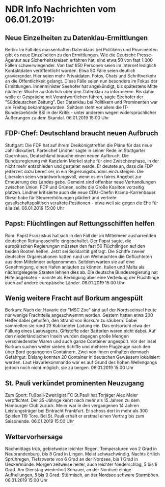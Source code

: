 # NDR Info Nachrichten vom 06.01.2019:


## Neue Einzelheiten zu Datenklau-Ermittlungen
Berlin: Im Fall des massenhaften Datenklaus bei Politikern und Prominenten gibt es neue Einzelheiten zu den Ermittlungen. Wie die Deutsche Presse-Agentur aus Sicherheitskreisen erfahren hat, sind etwa 50 von fast 1.000 Fällen schwerwiegender. Von fast 950 Personen seien im Internet lediglich Kontaktdaten veröffentlicht worden. Etwa 50 Fälle seien deutlich gravierender. Hier seien mehr Privatdaten, Fotos, Chats und Schriftverkehr an die Öffentlichkeit gelangt. Diese Fälle seien nun besonders im Fokus der Ermittlungen. Innenminister Seehofer hat angekündigt, bis spätestens Mitte nächster Woche ausführlich über den Datenklau zu informieren. Bis dahin wolle er Gespräche mit Verantwortlichen führen, sagte Seehofer der "Süddeutschen Zeitung". Der Datenklau bei Politikern und Prominenten war am Freitag bekanntgeworden. Seitdem steht vor allem die IT-Bundesbehörde BSI in der Kritik - unter anderem wegen widersprüchlicher Äußerungen zu dem Skandal. 06.01.2019 15:00 Uhr 

## FDP-Chef: Deutschland braucht neuen Aufbruch
Stuttgart:	Die FDP hat auf ihrem Dreikönigstreffen die Pläne für das neue Jahr diskutiert. Parteichef Lindner sagte in seiner Rede im Stuttgarter Opernhaus, Deutschland brauche einen neuen Aufbruch. Die Bundesregierung mit Kanzlerin Merkel stehe für eine Zwischenphase, in der nicht mehr entschieden und gestaltet werde. Er deutete an, dass die FDP jederzeit dazu bereit sei, in ein Regierungsbündnis einzusteigen. Die Liberalen seien verantwortungsvoll, wenn es ein faires Angebot zur Erneuerung des Landes gebe. Gemeint sind offenbar neue Verhandlungen zwischen Union, FDP und Grünen, sollte die Große Koaliton vorzeitig platzen. Lindner kritisierte auch die neue CDU-Chefin Kramp-Karrenbauer. Diese habe für Steuererhöhungen plädiert und vertrete gesellschaftspolitisch veraltete Positionen - etwa weil sie gegen die Ehe für alle sei. 06.01.2019 15:00 Uhr 

## Papst: Flüchtlingen auf Rettungsschiffen helfen
Rom:	Papst Franziskus hat sich in den Fall der im Mittelmeer ausharrenden deutschen Rettungsschiffe eingeschaltet. Der Papst sagte, die europäischen Regierungen müssten den fast 50 Flüchtlingen auf den beiden Booten helfen. Jetzt sei Solidarität gefragt. Die Schiffe zweier deutscher Organisationen hatten rund um Weihnachten die Geflüchteten aus dem Mittelmeer aufgenommen. Seitdem warten sie auf eine Genehmigung, einen Hafen anlaufen zu können. Italien und Malta als nächstgelegene Staaten lehnen dies ab. Die deutsche Bundesregierung hat Hilfe angeboten - nannte als Bedingung aber eine Verteilung der Flüchtlinge auch auf andere europäische Länder. 06.01.2019 15:00 Uhr 

## Wenig weitere Fracht auf Borkum angespült
Borkum: Nach der Havarie der "MSC Zoe" sind auf der Nordseeinsel heute nur wenige Frachtteile angeschwemmt worden. Gestern hatten etwa 200 Helfer dabei geholfen, den Strand von Borkum zu säubern. Dabei sammelten sie rund 23 Kubikmeter Ladung ein. Das entspricht etwa der Füllung eines Lastwagens. Giftstoffe oder Batterien waren nicht dabei. Auf den niederländischen Inseln wurden dagegen große Mengen verschiedenster Waren und auch ganze Container angespült. Vor der Insel Borkum suchen weiter sieben Schiffe und mehrere Flugzeuge nach den über Bord gegangenen Containern. Zwei von ihnen enthalten demnach Gefahrgut. Bislang konnten 20 Container in deutschen Gewässern lokalisiert werden. Laut Havariekommando war es auf Grund des hohen Wellengangs jedoch noch nicht möglich, sie zu bergen. 06.01.2019 15:00 Uhr 

## St. Pauli verkündet prominenten Neuzugang
Zum Sport:	Fußball-Zweitligist FC St.Pauli hat Torjäger Alex Meier verpflichtet. Der 35-Jährige kehrt nach mehr als 15 Jahren zu dem Hamburger Club zurück. Meier war in den vergangenen 14 Jahren Leistungsträger bei Eintracht Frankfurt. Er schoss dort in mehr als 300 Spielen 119 Tore. Bei St. Pauli erhält er erstmal einen Vertrag bis zum Saisonende. 06.01.2019 15:00 Uhr 

## Wettervorhersage
Nachmittags trüb, gebietweise leichter Regen, Temperaturen von 2 Grad in Neubrandenburg, bis 8 Grad in Lingen. Meist schwachwindig. Nachts örtlich Sprühregen, Tiefstwerte von 6 Grad an der Nordsee,  bis 1 Grad in Ueckermünde. Morgen zeitweise heiter, auch leichter Niederschlag, 5 bis 9 Grad. Am Dienstag wiederholt Schauer, an der Nordsee einige Aufhellungen, 5 bis 9 Grad. Stürmisch, an der Nordsee schwere Sturmböen. 06.01.2019 15:00 Uhr 

